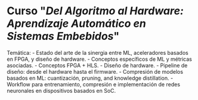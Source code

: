 # Curso "*Del Algoritmo al Hardware: Aprendizaje Automático en Sistemas Embebidos*"

Temática:
\- Estado del arte de la sinergia entre ML, aceleradores basados en FPGA, y diseño de hardware. 
\- Conceptos específicos de ML y métricas asociadas.
\- Conceptos FPGA + HLS.
\- Diseño de hardware.
\- Pipeline de diseño: desde el hardware hasta el firmware.
\- Compresión de modelos basados en ML: cuantización, pruning, and knowledge distillation.
\- Workflow para entrenamiento, compresión e implementación de redes neuronales en dispositivos basados en SoC.